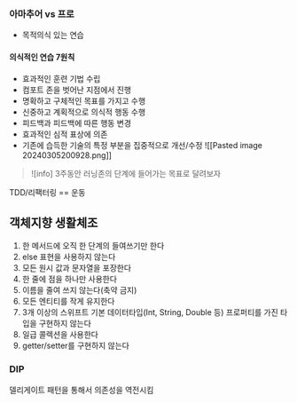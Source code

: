 ### 아마추어 vs 프로
* 목적의식 있는 연습
#### 의식적인 연습 7원칙
- 효과적인 훈련 기법 수립
- 컴포트 존을 벗어난 지점에서 진행
- 명확하고 구체적인 목표를 가지고 수행
- 신중하고 계획적으로 의식적 행동 수행
- 피드백과 피드백에 따른 행동 변경
- 효과적인 심적 표상에 의존
- 기존에 습득한 기술의 특정 부분을 집중적으로 개선/수정
![[Pasted image 20240305200928.png]]
>![info]
 3주동안 러닝존의 단계에 들어가는 목표로 달려보자

TDD/리팩터링 == 운동

## 객체지향 생활체조
1. 한 메서드에 오직 한 단계의 들여쓰기만 한다
2. else 표현을 사용하지 않는다
3. 모든 원시 값과 문자열을 포장한다
4. 한 줄에 점을 하나만 사용한다
5. 이름을 줄여 쓰지 않는다(축약 금지)
6. 모든 엔티티를 작게 유지한다
7. 3개 이상의 스위프트 기본 데이터타입(Int, String, Double 등) 프로퍼티를 가진 타입을 구현하지 않는다
8. 일급 콜렉션을 사용한다
9. getter/setter를 구현하지 않는다

### DIP
델리게이트 패턴을 통해서 의존성을 역전시킴
